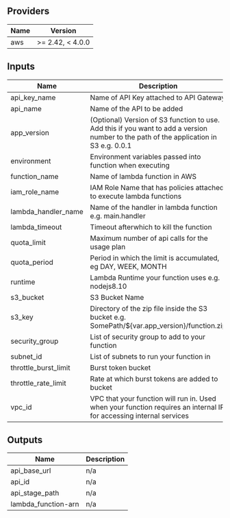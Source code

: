## Providers

| Name | Version |
|------|---------|
| aws | >= 2.42, < 4.0.0 |

## Inputs

| Name | Description | Type | Default | Required |
|------|-------------|------|---------|:-----:|
| api\_key\_name | Name of API Key attached to API Gateway | `any` | n/a | yes |
| api\_name | Name of the API to be added | `any` | n/a | yes |
| app\_version | (Optional) Version of S3 function to use. Add this if you want to add a version number to the path of the application in S3 e.g. 0.0.1 | `string` | `""` | no |
| environment | Environment variables passed into function when executing | `map(string)` | n/a | yes |
| function\_name | Name of lambda function in AWS | `any` | n/a | yes |
| iam\_role\_name | IAM Role Name that has policies attached to execute lambda functions | `any` | n/a | yes |
| lambda\_handler\_name | Name of the handler in lambda function e.g. main.handler | `any` | n/a | yes |
| lambda\_timeout | Timeout afterwhich to kill the function | `string` | `"10"` | no |
| quota\_limit | Maximum number of api calls for the usage plan | `number` | `100` | no |
| quota\_period | Period in which the limit is accumulated, eg DAY, WEEK, MONTH | `string` | `"DAY"` | no |
| runtime | Lambda Runtime your function uses e.g. nodejs8.10 | `any` | n/a | yes |
| s3\_bucket | S3 Bucket Name | `any` | n/a | yes |
| s3\_key | Directory of the zip file inside the S3 bucket e.g. SomePath/${var.app\_version}/function.zip | `any` | n/a | yes |
| security\_group | List of security group to add to your function | `list(string)` | n/a | yes |
| subnet\_id | List of subnets to run your function in | `list(string)` | n/a | yes |
| throttle\_burst\_limit | Burst token bucket | `number` | `5` | no |
| throttle\_rate\_limit | Rate at which burst tokens are added to bucket | `number` | `10` | no |
| vpc\_id | VPC that your function will run in. Used when your function requires an internal IP for accessing internal services | `any` | n/a | yes |

## Outputs

| Name | Description |
|------|-------------|
| api\_base\_url | n/a |
| api\_id | n/a |
| api\_stage\_path | n/a |
| lambda\_function-arn | n/a |

